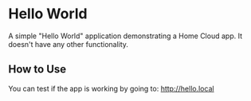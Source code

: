 # Hello World

A simple "Hello World" application demonstrating a Home Cloud app. It doesn't have any other functionality.

## How to Use

You can test if the app is working by going to: http://hello.local
